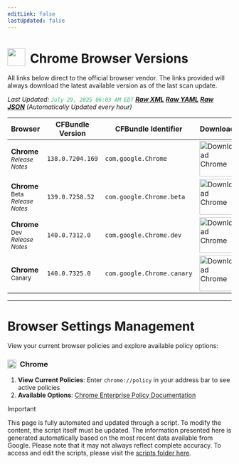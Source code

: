 ```yaml
---
editLink: false
lastUpdated: false
---
```


# <img src="/images/chrome.png" style="height: 40px; display: inline-block; margin-right: 4px; vertical-align: text-bottom;"> Chrome Browser Versions

<span class="extra-small">All links below direct to the official browser vendor. The links provided will always download the latest available version as of the last scan update.</span>

<span class="extra-small">_Last Updated: <code style="color : mediumseagreen">July 29, 2025 06:03 AM EDT</code> [**_Raw XML_**](https://github.com/cocopuff2u/BOFA/blob/main/latest_chrome_files/chrome_latest_versions.xml) [**_Raw YAML_**](https://github.com/cocopuff2u/BOFA/blob/main/latest_chrome_files/chrome_latest_versions.yaml) [**_Raw JSON_**](https://github.com/cocopuff2u/BOFA/blob/main/latest_chrome_files/chrome_latest_versions.json) (Automatically Updated every hour)_</span>

| **Browser** | **CFBundle Version** | **CFBundle Identifier** | **Download** |
|------------|-------------------|---------------------|------------|
| **Chrome** <br><a href="https://chromereleases.googleblog.com/" style="text-decoration: none;"><small>_Release Notes_</small></a> | `138.0.7204.169` | `com.google.Chrome` | <a href="https://dl.google.com/chrome/mac/stable/accept_tos%3Dhttps%253A%252F%252Fwww.google.com%252Fintl%252Fen_ph%252Fchrome%252Fterms%252F%26_and_accept_tos%3Dhttps%253A%252F%252Fpolicies.google.com%252Fterms/googlechrome.pkg"><img src="/images/chrome.png" alt="Download Chrome" width="80"></a> |
| **Chrome** <sup>Beta</sup> <br><a href="https://chromereleases.googleblog.com/search/label/Beta%20updates" style="text-decoration: none;"><small>_Release Notes_</small></a> | `139.0.7258.52` | `com.google.Chrome.beta` | <a href="https://dl.google.com/chrome/mac/beta/accept_tos%3Dhttps%253A%252F%252Fwww.google.com%252Fintl%252Fen_ph%252Fchrome%252Fterms%252F%26_and_accept_tos%3Dhttps%253A%252F%252Fpolicies.google.com%252Fterms/googlechrome.pkg"><img src="/images/chrome_beta.png" alt="Download Chrome" width="80"></a> |
| **Chrome** <sup>Dev</sup> <br><a href="https://chromereleases.googleblog.com/search/label/Dev%20updates" style="text-decoration: none;"><small>_Release Notes_</small></a> | `140.0.7312.0` | `com.google.Chrome.dev` | <a href="https://dl.google.com/chrome/mac/universal/dev/googlechromedev.dmg"><img src="/images/chrome_dev.png" alt="Download Chrome" width="80"></a> |
| **Chrome** <sup>Canary</sup> | `140.0.7325.0` | `com.google.Chrome.canary` | <a href="https://dl.google.com/chrome/mac/universal/canary/googlechromecanary.dmg"><img src="/images/chrome_canary.png" alt="Download Chrome" width="80"></a> |

---

# Browser Settings Management

View your current browser policies and explore available policy options:

### <img src="/images/chrome.png" style="height: 20px; display: inline-block; margin-right: 4px; vertical-align: text-bottom;"> Chrome
1. **View Current Policies**: Enter `chrome://policy` in your address bar to see active policies
2. **Available Options**: [Chrome Enterprise Policy Documentation](https://chromeenterprise.google/policies/)

> [!IMPORTANT]
> This page is fully automated and updated through a script. To modify the content, the script itself must be updated. The information presented here is generated automatically based on the most recent data available from Google. Please note that it may not always reflect complete accuracy. To access and edit the scripts, please visit the [scripts folder here](https://github.com/cocopuff2u/MOFA_WEBSITE/tree/main/update_readme_scripts).
